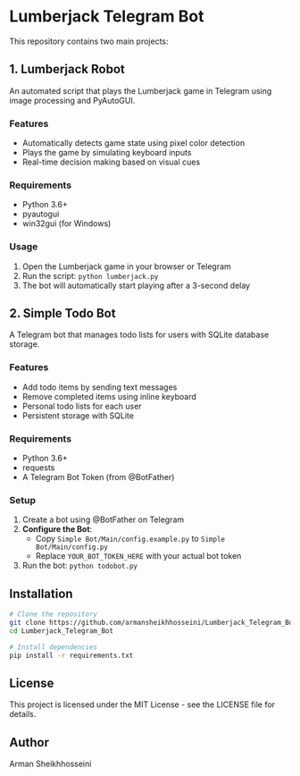 # Lumberjack Telegram Bot

This repository contains two main projects:

## 1. Lumberjack Robot
An automated script that plays the Lumberjack game in Telegram using image processing and PyAutoGUI.

### Features
- Automatically detects game state using pixel color detection
- Plays the game by simulating keyboard inputs
- Real-time decision making based on visual cues

### Requirements
- Python 3.6+
- pyautogui
- win32gui (for Windows)

### Usage
1. Open the Lumberjack game in your browser or Telegram
2. Run the script: `python lumberjack.py`
3. The bot will automatically start playing after a 3-second delay

## 2. Simple Todo Bot
A Telegram bot that manages todo lists for users with SQLite database storage.

### Features
- Add todo items by sending text messages
- Remove completed items using inline keyboard
- Personal todo lists for each user
- Persistent storage with SQLite

### Requirements
- Python 3.6+
- requests
- A Telegram Bot Token (from @BotFather)

### Setup
1. Create a bot using @BotFather on Telegram
2. **Configure the Bot**:
   - Copy `Simple Bot/Main/config.example.py` to `Simple Bot/Main/config.py`
   - Replace `YOUR_BOT_TOKEN_HERE` with your actual bot token
3. Run the bot: `python todobot.py`

## Installation

```bash
# Clone the repository
git clone https://github.com/armansheikhhosseini/Lumberjack_Telegram_Bot.git
cd Lumberjack_Telegram_Bot

# Install dependencies
pip install -r requirements.txt
```

## License
This project is licensed under the MIT License - see the LICENSE file for details.

## Author
Arman Sheikhhosseini
